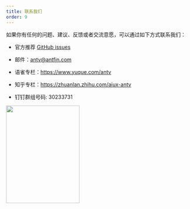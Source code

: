 ```yaml
---
title: 联系我们
order: 9
---
```


如果你有任何的问题、建议、反馈或者交流意愿，可以通过如下方式联系我们：

*   官方推荐 [GitHub issues](https://github.com/ant-design/ant-design-charts/issues)

*   邮件：antv@antfin.com

*   语雀专栏：https://www.yuque.com/antv

*   知乎专栏：https://zhuanlan.zhihu.com/aiux-antv

*   钉钉群组号码: 30233731

<img src="https://gw.alipayobjects.com/zos/antfincdn/8qEHi7GiaN/G2Plot-dingding.JPG" width="200" height="266" />
